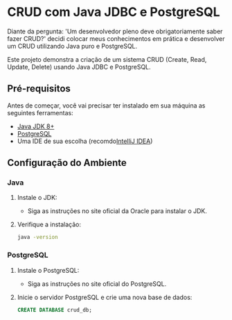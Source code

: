 # CRUD com Java JDBC e PostgreSQL
Diante da pergunta: 'Um desenvolvedor pleno deve obrigatoriamente saber fazer CRUD?' decidi colocar meus conhecimentos em prática e desenvolver um CRUD utilizando Java puro e PostgreSQL.

Este projeto demonstra a criação de um sistema CRUD (Create, Read, Update, Delete) usando Java JDBC e PostgreSQL.

## Pré-requisitos

Antes de começar, você vai precisar ter instalado em sua máquina as seguintes ferramentas:

- [Java JDK 8+](https://www.oracle.com/java/technologies/javase-jdk11-downloads.html)
- [PostgreSQL](https://www.postgresql.org/download/)
- Uma IDE de sua escolha (recomdo[IntelliJ IDEA](https://www.jetbrains.com/idea/download/))

## Configuração do Ambiente

### Java

1. Instale o JDK:
    - Siga as instruções no site oficial da Oracle para instalar o JDK.

2. Verifique a instalação:
    ```bash
    java -version
    ```

### PostgreSQL

1. Instale o PostgreSQL:
    - Siga as instruções no site oficial do PostgreSQL.

2. Inicie o servidor PostgreSQL e crie uma nova base de dados:
    ```sql
    CREATE DATABASE crud_db;
    ```


